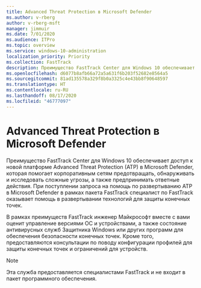 ```yaml
---
title: Advanced Threat Protection в Microsoft Defender
ms.author: v-rberg
author: v-rberg-msft
manager: jimmuir
ms.date: 7/01/2020
ms.audience: ITPro
ms.topic: overview
ms.service: windows-10-administration
localization_priority: Priority
ms.collection: FastTrack
description: Преимущество FastTrack Center для Windows 10 обеспечивает доступ к новой службе Advanced Threat Protection (ATP) в Microsoft Defender, которая помогает корпоративным сетям предотвращать, обнаруживать и исследовать сложные угрозы, а также предпринимать ответные действия.
ms.openlocfilehash: d6077b8afb66a72a5a631f6b203f52682e8564a5
ms.sourcegitcommit: 81ad135578a329f8b0a3325c4e43bb8f90648597
ms.translationtype: HT
ms.contentlocale: ru-RU
ms.lasthandoff: 08/17/2020
ms.locfileid: "46777097"
---
```

# <a name="microsoft-defender-advanced-threat-protection"></a>Advanced Threat Protection в Microsoft Defender

Преимущество FastTrack Center для Windows 10 обеспечивает доступ к новой платформе Advanced Threat Protection (ATP) в Microsoft Defender, которая помогает корпоративным сетям предотвращать, обнаруживать и исследовать сложные угрозы, а также предпринимать ответные действия. При поступлении запроса на помощь по развертыванию ATP в Microsoft Defender в рамках пакета FastTrack специалист по FastTrack оказывает помощь в развертывании технологий для защиты конечных точек.

В рамках преимуществ FastTrack инженер Майкрософт вместе с вами оценит управление версиями ОС и устройствами, а также состояние антивирусных служб Защитника Windows или других программ для обеспечения безопасности конечных точек. Кроме того, предоставляются консультации по поводу конфигурации профилей для защиты конечных точек и ограничений для устройств.  

> [!NOTE]
> Эта служба предоставляется специалистами FastTrack и не входит в пакет программного обеспечения. 

